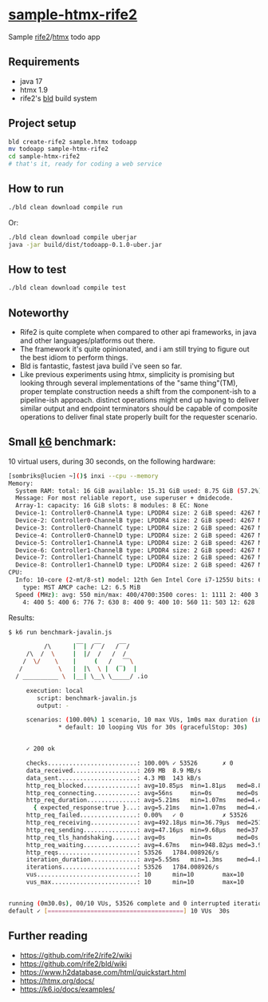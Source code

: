 # [sample-htmx-rife2][repo]

Sample [rife2][rife2]/[htmx][htmx] todo app

## Requirements

- java 17
- htmx 1.9
- rife2's [bld][bld] build system

## Project setup

```bash
bld create-rife2 sample.htmx todoapp
mv todoapp sample-htmx-rife2
cd sample-htmx-rife2
# that's it, ready for coding a web service
```

## How to run

```bash
./bld clean download compile run
```

Or:

```bash
./bld clean download compile uberjar
java -jar build/dist/todoapp-0.1.0-uber.jar
```

## How to test

```bash
./bld clean download compile test
```

## Noteworthy

- Rife2 is quite complete when compared to other api frameworks, in java and
  other languages/platforms out there.
- The framework it's quite opinionated, and i am still trying to figure out the 
  best idiom to perform things.
- Bld is fantastic, fastest java build i've seen so far.
- Like previous experiments using htmx, simplicity is promising but looking
  through several implementations of the "same thing"(TM), proper template
  construction needs a shift from the component-ish to a pipeline-ish approach.
  distinct operations might end up having to deliver similar output and endpoint
  terminators should be capable of composite operations to deliver final state
  properly built for the requester scenario.

## Small [k6][benchmark] benchmark:

10 virtual users, during 30 seconds, on the following hardware:

```bash
[sombriks@lucien ~]()$ inxi --cpu --memory
Memory:
  System RAM: total: 16 GiB available: 15.31 GiB used: 8.75 GiB (57.2%)
  Message: For most reliable report, use superuser + dmidecode.
  Array-1: capacity: 16 GiB slots: 8 modules: 8 EC: None
  Device-1: Controller0-ChannelA type: LPDDR4 size: 2 GiB speed: 4267 MT/s
  Device-2: Controller0-ChannelB type: LPDDR4 size: 2 GiB speed: 4267 MT/s
  Device-3: Controller0-ChannelC type: LPDDR4 size: 2 GiB speed: 4267 MT/s
  Device-4: Controller0-ChannelD type: LPDDR4 size: 2 GiB speed: 4267 MT/s
  Device-5: Controller1-ChannelA type: LPDDR4 size: 2 GiB speed: 4267 MT/s
  Device-6: Controller1-ChannelB type: LPDDR4 size: 2 GiB speed: 4267 MT/s
  Device-7: Controller1-ChannelC type: LPDDR4 size: 2 GiB speed: 4267 MT/s
  Device-8: Controller1-ChannelD type: LPDDR4 size: 2 GiB speed: 4267 MT/s
CPU:
  Info: 10-core (2-mt/8-st) model: 12th Gen Intel Core i7-1255U bits: 64
    type: MST AMCP cache: L2: 6.5 MiB
  Speed (MHz): avg: 550 min/max: 400/4700:3500 cores: 1: 1111 2: 400 3: 400
    4: 400 5: 400 6: 776 7: 630 8: 400 9: 400 10: 560 11: 503 12: 628
```

Results:

```bash
$ k6 run benchmark-javalin.js 

          /\      |‾‾| /‾‾/   /‾‾/   
     /\  /  \     |  |/  /   /  /    
    /  \/    \    |     (   /   ‾‾\  
   /          \   |  |\  \ |  (‾)  | 
  / __________ \  |__| \__\ \_____/ .io

     execution: local
        script: benchmark-javalin.js
        output: -

     scenarios: (100.00%) 1 scenario, 10 max VUs, 1m0s max duration (incl. graceful stop):
              * default: 10 looping VUs for 30s (gracefulStop: 30s)


     ✓ 200 ok

     checks.........................: 100.00% ✓ 53526       ✗ 0    
     data_received..................: 269 MB  8.9 MB/s
     data_sent......................: 4.3 MB  143 kB/s
     http_req_blocked...............: avg=10.85µs  min=1.81µs   med=8.87µs   max=5.82ms   p(90)=13.95µs p(95)=17.15µs
     http_req_connecting............: avg=56ns     min=0s       med=0s       max=579.88µs p(90)=0s      p(95)=0s     
     http_req_duration..............: avg=5.21ms   min=1.07ms   med=4.47ms   max=330.57ms p(90)=8.36ms  p(95)=10.36ms
       { expected_response:true }...: avg=5.21ms   min=1.07ms   med=4.47ms   max=330.57ms p(90)=8.36ms  p(95)=10.36ms
     http_req_failed................: 0.00%   ✓ 0           ✗ 53526
     http_req_receiving.............: avg=492.18µs min=36.79µs  med=251.22µs max=20.09ms  p(90)=1.08ms  p(95)=1.58ms 
     http_req_sending...............: avg=47.16µs  min=9.68µs   med=37.82µs  max=15.81ms  p(90)=65.01µs p(95)=82.28µs
     http_req_tls_handshaking.......: avg=0s       min=0s       med=0s       max=0s       p(90)=0s      p(95)=0s     
     http_req_waiting...............: avg=4.67ms   min=948.82µs med=3.97ms   max=312.58ms p(90)=7.59ms  p(95)=9.38ms 
     http_reqs......................: 53526   1784.008926/s
     iteration_duration.............: avg=5.55ms   min=1.3ms    med=4.81ms   max=331.44ms p(90)=8.76ms  p(95)=10.78ms
     iterations.....................: 53526   1784.008926/s
     vus............................: 10      min=10        max=10 
     vus_max........................: 10      min=10        max=10 


running (0m30.0s), 00/10 VUs, 53526 complete and 0 interrupted iterations
default ✓ [======================================] 10 VUs  30s

```

## Further reading

- https://github.com/rife2/rife2/wiki
- https://github.com/rife2/bld/wiki
- https://www.h2database.com/html/quickstart.html
- https://htmx.org/docs/
- https://k6.io/docs/examples/

[repo]: https://github.com/sombriks/sample-htmx-rife2
[rife2]: https://rife2.com/
[htmx]: https://htmx.org/
[bld]: https://rife2.com/bld
[benchmark]: https://github.com/sombriks/node-vs-kotlin-k6-benchmark
